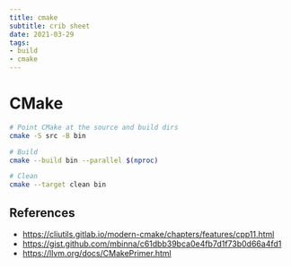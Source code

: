 ```yaml
---
title: cmake
subtitle: crib sheet
date: 2021-03-29
tags:
- build
- cmake
---
```


# CMake

```bash
# Point CMake at the source and build dirs
cmake -S src -B bin

# Build
cmake --build bin --parallel $(nproc)

# Clean
cmake --target clean bin
```

## References
- https://cliutils.gitlab.io/modern-cmake/chapters/features/cpp11.html
- https://gist.github.com/mbinna/c61dbb39bca0e4fb7d1f73b0d66a4fd1
- https://llvm.org/docs/CMakePrimer.html
